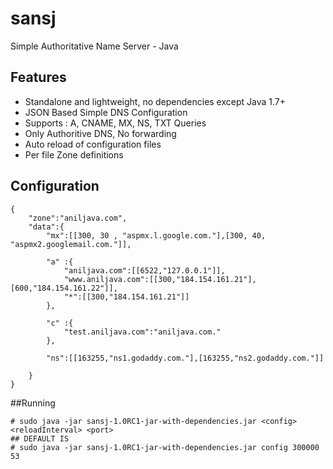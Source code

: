 sansj
=====

Simple Authoritative Name Server - Java

## Features

- Standalone and lightweight, no dependencies except Java 1.7+
- JSON Based Simple DNS Configuration
- Supports : A, CNAME, MX, NS, TXT Queries
- Only Authoritive DNS, No forwarding
- Auto reload of configuration files
- Per file Zone definitions




## Configuration

	{
	    "zone":"aniljava.com", 
	    "data":{	        
	        "mx":[[300, 30 , "aspmx.l.google.com."],[300, 40, "aspmx2.googlemail.com."]],
	        
	        "a" :{
	            "aniljava.com":[[6522,"127.0.0.1"]],
	            "www.aniljava.com":[[300,"184.154.161.21"],[600,"184.154.161.22"]],
	            "*":[[300,"184.154.161.21"]]
	        },
	        
	        "c" :{
	            "test.aniljava.com":"aniljava.com."
	        },
	        
	        "ns":[[163255,"ns1.godaddy.com."],[163255,"ns2.godaddy.com."]]
	        	        
	    }
	}
	

##Running

    # sudo java -jar sansj-1.0RC1-jar-with-dependencies.jar <config> <reloadInterval> <port>
    ## DEFAULT IS
    # sudo java -jar sansj-1.0RC1-jar-with-dependencies.jar config 300000 53